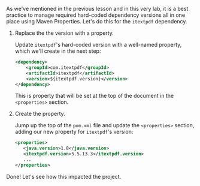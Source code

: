 As we've mentioned in the previous lesson and in this very lab, it is a best practice to manage required hard-coded dependency versions all in one place using Maven Properties. Let's do this for the `itextpdf` dependency.

1. Replace the the version with a property.

   Update `itextpdf`'s hard-coded version with a well-named property, which we'll create in the next step:

   ```xml
   <dependency>
       <groupId>com.itextpdf</groupId>
       <artifactId>itextpdf</artifactId>
       <version>${itextpdf.version}</version>
   </dependency>
   ```

   This is property that will be set at the top of the document in the `<properties>` section.

2. Create the property.

   Jump up the top of the `pom.xml` file and update the `<properties>` section, adding our new property for `itextpdf`'s version:

   ```xml
   <properties>
      <java.version>1.8</java.version>
      <itextpdf.version>5.5.13.3</itextpdf.version>
      ...
   </properties>
   ```

Done! Let's see how this impacted the project.
